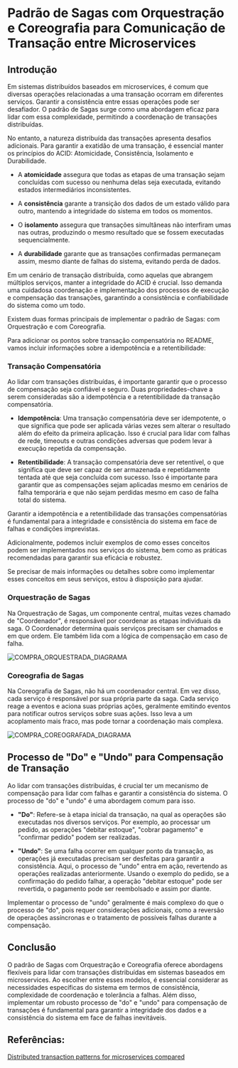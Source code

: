 # Padrão de Sagas com Orquestração e Coreografia para Comunicação de Transação entre Microservices

## Introdução

Em sistemas distribuídos baseados em microservices, é comum que diversas operações relacionadas a uma transação ocorram em diferentes serviços. Garantir a consistência entre essas operações pode ser desafiador. O padrão de Sagas surge como uma abordagem eficaz para lidar com essa complexidade, permitindo a coordenação de transações distribuídas.

No entanto, a natureza distribuída das transações apresenta desafios adicionais. Para garantir a exatidão de uma transação, é essencial manter os princípios do ACID: Atomicidade, Consistência, Isolamento e Durabilidade. 

- A **atomicidade** assegura que todas as etapas de uma transação sejam concluídas com sucesso ou nenhuma delas seja executada, evitando estados intermediários inconsistentes.

- A **consistência** garante a transição dos dados de um estado válido para outro, mantendo a integridade do sistema em todos os momentos.

- O **isolamento** assegura que transações simultâneas não interfiram umas nas outras, produzindo o mesmo resultado que se fossem executadas sequencialmente.

- A **durabilidade** garante que as transações confirmadas permaneçam assim, mesmo diante de falhas do sistema, evitando perda de dados.

Em um cenário de transação distribuída, como aquelas que abrangem múltiplos serviços, manter a integridade do ACID é crucial. Isso demanda uma cuidadosa coordenação e implementação dos processos de execução e compensação das transações, garantindo a consistência e confiabilidade do sistema como um todo.

Existem duas formas principais de implementar o padrão de Sagas: com Orquestração e com Coreografia.

Para adicionar os pontos sobre transação compensatória no README, vamos incluir informações sobre a idempotência e a retentibilidade:

### Transação Compensatória

Ao lidar com transações distribuídas, é importante garantir que o processo de compensação seja confiável e seguro. Duas propriedades-chave a serem consideradas são a idempotência e a retentibilidade da transação compensatória.

- **Idempotência**: Uma transação compensatória deve ser idempotente, o que significa que pode ser aplicada várias vezes sem alterar o resultado além do efeito da primeira aplicação. Isso é crucial para lidar com falhas de rede, timeouts e outras condições adversas que podem levar à execução repetida da compensação.

- **Retentibilidade**: A transação compensatória deve ser retentível, o que significa que deve ser capaz de ser armazenada e repetidamente tentada até que seja concluída com sucesso. Isso é importante para garantir que as compensações sejam aplicadas mesmo em cenários de falha temporária e que não sejam perdidas mesmo em caso de falha total do sistema.

Garantir a idempotência e a retentibilidade das transações compensatórias é fundamental para a integridade e consistência do sistema em face de falhas e condições imprevistas.

Adicionalmente, podemos incluir exemplos de como esses conceitos podem ser implementados nos serviços do sistema, bem como as práticas recomendadas para garantir sua eficácia e robustez.

Se precisar de mais informações ou detalhes sobre como implementar esses conceitos em seus serviços, estou à disposição para ajudar.

### Orquestração de Sagas

Na Orquestração de Sagas, um componente central, muitas vezes chamado de "Coordenador", é responsável por coordenar as etapas individuais da saga. O Coordenador determina quais serviços precisam ser chamados e em que ordem. Ele também lida com a lógica de compensação em caso de falha.

![COMPRA_ORQUESTRADA_DIAGRAMA](https://github.com/murilohenzo/compra-saga-app/assets/28688721/ccfa6e2e-e24e-4de9-82e7-b88f8bd08e73)

### Coreografia de Sagas

Na Coreografia de Sagas, não há um coordenador central. Em vez disso, cada serviço é responsável por sua própria parte da saga. Cada serviço reage a eventos e aciona suas próprias ações, geralmente emitindo eventos para notificar outros serviços sobre suas ações. Isso leva a um acoplamento mais fraco, mas pode tornar a coordenação mais complexa.

![COMPRA_COREOGRAFADA_DIAGRAMA](https://github.com/murilohenzo/compra-saga-app/assets/28688721/86105f16-f552-4938-8a6d-8111d5d0fcea)


## Processo de "Do" e "Undo" para Compensação de Transação

Ao lidar com transações distribuídas, é crucial ter um mecanismo de compensação para lidar com falhas e garantir a consistência do sistema. O processo de "do" e "undo" é uma abordagem comum para isso.

- **"Do"**: Refere-se à etapa inicial da transação, na qual as operações são executadas nos diversos serviços. Por exemplo, ao processar um pedido, as operações "debitar estoque", "cobrar pagamento" e "confirmar pedido" podem ser realizadas.

- **"Undo"**: Se uma falha ocorrer em qualquer ponto da transação, as operações já executadas precisam ser desfeitas para garantir a consistência. Aqui, o processo de "undo" entra em ação, revertendo as operações realizadas anteriormente. Usando o exemplo do pedido, se a confirmação do pedido falhar, a operação "debitar estoque" pode ser revertida, o pagamento pode ser reembolsado e assim por diante.

Implementar o processo de "undo" geralmente é mais complexo do que o processo de "do", pois requer considerações adicionais, como a reversão de operações assíncronas e o tratamento de possíveis falhas durante a compensação.

## Conclusão

O padrão de Sagas com Orquestração e Coreografia oferece abordagens flexíveis para lidar com transações distribuídas em sistemas baseados em microservices. Ao escolher entre esses modelos, é essencial considerar as necessidades específicas do sistema em termos de consistência, complexidade de coordenação e tolerância a falhas. Além disso, implementar um robusto processo de "do" e "undo" para compensação de transações é fundamental para garantir a integridade dos dados e a consistência do sistema em face de falhas inevitáveis.

## Referências:
[Distributed transaction patterns for microservices compared](https://developers.redhat.com/articles/2021/09/21/distributed-transaction-patterns-microservices-compared#choreography)
